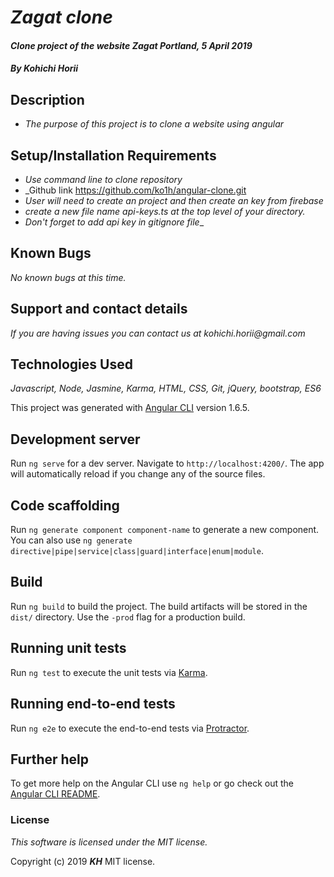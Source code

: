 # _Zagat clone_

#### _Clone project of the website Zagat Portland, 5 April 2019_

#### _By Kohichi Horii_

## Description

* _The purpose of this project is to clone a website using angular_

## Setup/Installation Requirements

* _Use command line to clone repository_
* _Github link https://github.com/ko1h/angular-clone.git
* _User will need to create an project and then create an key from firebase_
* _create a new file name api-keys.ts at the top level of your directory._
* _Don't forget to add api key in gitignore file__

## Known Bugs

_No known bugs at this time._

## Support and contact details

_If you are having issues you can contact us at kohichi.horii@gmail.com_

## Technologies Used

_Javascript, Node, Jasmine, Karma, HTML, CSS, Git, jQuery, bootstrap, ES6_

This project was generated with [Angular CLI](https://github.com/angular/angular-cli) version 1.6.5.

## Development server

Run `ng serve` for a dev server. Navigate to `http://localhost:4200/`. The app will automatically reload if you change any of the source files.

## Code scaffolding

Run `ng generate component component-name` to generate a new component. You can also use `ng generate directive|pipe|service|class|guard|interface|enum|module`.

## Build

Run `ng build` to build the project. The build artifacts will be stored in the `dist/` directory. Use the `-prod` flag for a production build.

## Running unit tests

Run `ng test` to execute the unit tests via [Karma](https://karma-runner.github.io).

## Running end-to-end tests

Run `ng e2e` to execute the end-to-end tests via [Protractor](http://www.protractortest.org/).

## Further help

To get more help on the Angular CLI use `ng help` or go check out the [Angular CLI README](https://github.com/angular/angular-cli/blob/master/README.md).



### License

*This software is licensed under the MIT license.*

Copyright (c) 2019 **_KH_** MIT license.
